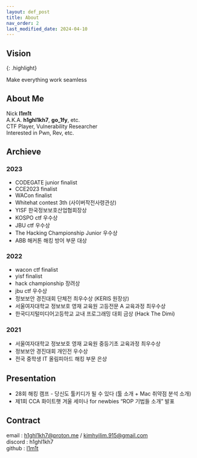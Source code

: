 ```yaml
---
layout: def_post
title: About
nav_order: 2
last_modified_date: 2024-04-10
---
```


## Vision

{: .highlight}

Make everything work seamless

## About Me

Nick **l1m1t**
<br>
A.K.A. **h1ghl1kh7**, **go_1fy**, etc.
<br>
CTF Player, Vulnerability Researcher
<br>
Interested in Pwn, Rev, etc.

## Archieve

### 2023

- CODEGATE junior finalist
- CCE2023 finalist
- WACon finalist
- Whitehat contest 3th (사이버작전사령관상)
- YISF 한국정보보호산업협회장상
- KOSPO ctf 우수상
- JBU ctf 우수상
- The Hacking Championship Junior 우수상
- ABB 해커톤 해킹 방어 부문 대상

### 2022

- wacon ctf finalist
- yisf finalist
- hack championship 장려상
- jbu ctf 우수상
- 정보보안 경진대회 단체전 최우수상 (KERIS 원장상)
- 서울여자대학교 정보보호 영재 교육원 고등전문 A 교육과정 최우수상
- 한국디지털미디어고등학교 교내 프로그래밍 대회 금상 (Hack The Dimi)

### 2021

- 서울여자대학교 정보보호 영재 교육원 중등기초 교육과정 최우수상
- 정보보안 경진대회 개인전 우수상
- 전국 중학생 IT 올림피아드 해킹 부문 은상

## Presentation

- 28회 해킹 캠프 - 당신도 툴키디가 될 수 있다 (툴 소개 + Mac 취약점 분석 소개)
- 제1회 CCA 화이트햇 겨울 세미나 for newbies “ROP 기법들 소개” 발표

## Contract
email : h1ghl1kh7@proton.me / kimhyilim.915@gmail.com
<br>
discord : h1ghl1kh7
<br>
github : [l1m1t](https://github.com/l1m1m1t)
